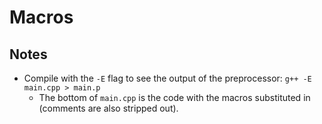 # Macros

## Notes
* Compile with the `-E` flag to see the output of the preprocessor: `g++ -E main.cpp > main.p`
    * The bottom of `main.cpp` is the code with the macros substituted in (comments are also stripped out).
